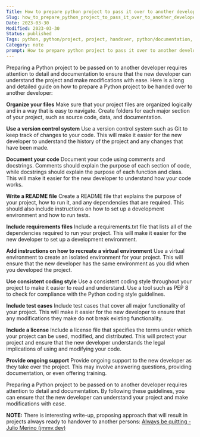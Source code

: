 ```yaml
---
Title: How to prepare python project to pass it over to another developer
Slug: how_to_prepare_python_project_to_pass_it_over_to_another_developer
Date: 2023-03-30
Modified: 2023-03-30
Status: published
Tags: python, python/project, project, handover, python/documentation, testing, readme 
Category: note
prompt: How to prepare python project to pass it over to another developer. Give me long and detailed guidelines.
---
```




Preparing a Python project to be passed on to another developer requires attention to detail and documentation to ensure that the new developer can understand the project and make modifications with ease. Here is a long and detailed guide on how to prepare a Python project to be handed over to another developer:

**Organize your files**
Make sure that your project files are organized logically and in a way that is easy to navigate. Create folders for each major section of your project, such as source code, data, and documentation.
    
**Use a version control system**
Use a version control system such as Git to keep track of changes to your code. This will make it easier for the new developer to understand the history of the project and any changes that have been made.
    
**Document your code**
Document your code using comments and docstrings. Comments should explain the purpose of each section of code, while docstrings should explain the purpose of each function and class. This will make it easier for the new developer to understand how your code works.
    
**Write a README file**
Create a README file that explains the purpose of your project, how to run it, and any dependencies that are required. This should also include instructions on how to set up a development environment and how to run tests.
    
**Include requirements files**
Include a requirements.txt file that lists all of the dependencies required to run your project. This will make it easier for the new developer to set up a development environment.
    
**Add instructions on how to recreate a virtual environment**
Use a virtual environment to create an isolated environment for your project. This will ensure that the new developer has the same environment as you did when you developed the project.
    
**Use consistent coding style**
Use a consistent coding style throughout your project to make it easier to read and understand. Use a tool such as PEP 8 to check for compliance with the Python coding style guidelines.
    
**Include test cases**
Include test cases that cover all major functionality of your project. This will make it easier for the new developer to ensure that any modifications they make do not break existing functionality.
    
**Include a license**
Include a license file that specifies the terms under which your project can be used, modified, and distributed. This will protect your project and ensure that the new developer understands the legal implications of using and modifying your code.
    
**Provide ongoing support**
Provide ongoing support to the new developer as they take over the project. This may involve answering questions, providing documentation, or even offering training.
    

Preparing a Python project to be passed on to another developer requires attention to detail and documentation. By following these guidelines, you can ensure that the new developer can understand your project and make modifications with ease.

**NOTE:** There is interesting write-up, proposing approach that will result in projects always ready to handover to another persons:  [Always be quitting - Julio Merino (jmmv.dev)](https://jmmv.dev/2021/04/always-be-quitting.html)

